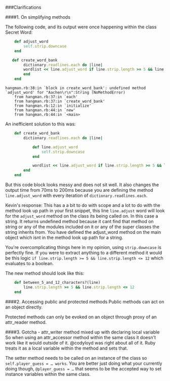 ###Clarifications

####1. On simplifying methods

The following code, and its output were once happening within the class Secret Word:

```ruby
	def adjust_word
		self.strip.downcase
	end

​	def create_word_bank
		dictionary.readlines.each do |line|
		wordlist << line.adjust_word if line.strip.length >= 5 && line.strip.length <= 12
		end		
	end
```

```
hangman.rb:38:in `block in create_word_bank': undefined method `adjust_word' for "Aachen\r\n":String (NoMethodError)
    from hangman.rb:37:in `each'
    from hangman.rb:37:in `create_word_bank'
    from hangman.rb:12:in `initialize'
    from hangman.rb:44:in `new'
    from hangman.rb:44:in `<main>
```

An inefficient solution to this was:

```ruby
	def create_word_bank
		dictionary.readlines.each do |line|

			def line.adjust_word	
				self.strip.downcase
			end

			wordlist << line.adjust_word if line.strip.length >= 5 && line.strip.length <= 12
		end		
	end
```

But this code block looks messy and does not sit well.
It also changes the output time from 70ms to 200ms because you are defining the method `line.adjust_word` with every iteration of `dictionary.readlines.each`.

Kevin's response:
This has a a bit to do with scope and a lot to do with the method look up path
in your first snippet, this line `line.adjust` word will look for the `adjust_word` method on the class its being called on. In this case a string. It returns undefined method because it cant find that method on string or any of the modules included on it or any of the super classes the string inherits from. You have defined the adjust_word method on the main object which isnt in the method look up path for a string.

You're overcomplicating things here in my opinion, using `strip.downcase` is perfectly fine. If you were to extract anything to a different method it would be this logic `if line.strip.length >= 5 && line.strip.length <= 12` which evaluates to a boolean.

The new method should look like this:

```ruby
	def between_5_and_12_characters?(line)
		line.strip.length >= 5 && line.strip.length <= 12
	end
```

####2. Accessing public and protected methods
Public methods can act on an object directly.

Protected methods can only be evoked on an object through proxy of an attr_reader method.


####3. Gotcha - attr_writer method mixed up with declaring local variable
So when using an attr_accessor method within the same class it doesn't work like it would outside of it. @codyloyd was right about all of it. Ruby treats it as a local variable within the method and sets that.

The setter method needs to be called on an instance of the class so `self.player_guess = … works`. You are better just doing what your currently doing though, `@player_guess = …` that seems to be the accepted way to set instance variables within the same class. 

